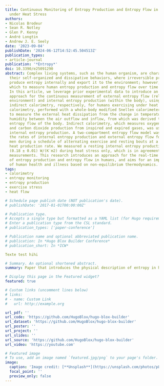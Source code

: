 ```yaml
---
title: Continuous Monitoring of Entropy Production and Entropy Flow in Humans Exercising
  under Heat Stress
authors:
- Nicolas Brodeur
- Sean R. Notley
- Glen P. Kenny
- André Longtin
- Andrew J. E. Seely
date: '2023-09-04'
publishDate: '2024-06-12T14:52:45.504513Z'
publication_types:
- article-journal
publication: '*Entropy*'
doi: 10.3390/e25091290
abstract: Complex living systems, such as the human organism, are characterized by
  their self-organized and dissipative behaviors, where irreversible processes continuously
  produce entropy internally and export it to the environment; however, a means by
  which to measure human entropy production and entropy flow over time is not well-studied.
  In this article, we leverage prior experimental data to introduce an experimental
  approach for the continuous measurement of external entropy flow (released to the
  environment) and internal entropy production (within the body), using direct and
  indirect calorimetry, respectively, for humans exercising under heat stress. Direct
  calorimetry, performed with a whole-body modified Snellen calorimeter, was used
  to measure the external heat dissipation from the change in temperature and relative
  humidity between the air outflow and inflow, from which was derived the rates of
  entropy flow of the body. Indirect calorimetry, which measures oxygen consumption
  and carbon dioxide production from inspired and expired gases, was used to monitor
  internal entropy production. A two-compartment entropy flow model was used to calculate
  the rates of internal entropy production and external entropy flow for 11 middle-aged
  men during a schedule of alternating exercise and resting bouts at a fixed metabolic
  heat production rate. We measured a resting internal entropy production rate of
  (0.18 ± 0.01) W/(K˙m2) during heat stress only, which is in agreement with published
  measurements. This research introduces an approach for the real-time monitoring
  of entropy production and entropy flow in humans, and aims for an improved understanding
  of human health and illness based on non-equilibrium thermodynamics.
tags:
- calorimetry
- entropy monitoring
- entropy production
- exercise stress
- heat flow

# Schedule page publish date (NOT publication's date).
# publishDate: '2017-01-01T00:00:00Z'

# Publication type.
# Accepts a single type but formatted as a YAML list (for Hugo requirements).
# Enter a publication type from the CSL standard.
# publication_types: ['paper-conference']

# Publication name and optional abbreviated publication name.
# publication: In *Hugo Blox Builder Conference*
# publication_short: In *ICW*

Texte test hihi

# Summary. An optional shortened abstract.
summary: Paper that introduces the physical description of entropy in humans

# Display this page in the Featured widget?
featured: true

# Custom links (uncomment lines below)
# links:
# - name: Custom Link
#   url: http://example.org

url_pdf: ''
url_code: 'https://github.com/HugoBlox/hugo-blox-builder'
url_dataset: 'https://github.com/HugoBlox/hugo-blox-builder'
url_poster: ''
url_project: ''
url_slides: ''
url_source: 'https://github.com/HugoBlox/hugo-blox-builder'
url_video: 'https://youtube.com'

# Featured image
# To use, add an image named `featured.jpg/png` to your page's folder.
image:
  caption: 'Image credit: [**Unsplash**](https://unsplash.com/photos/pLCdAaMFLTE)'
  focal_point: ''
  preview_only: false
---
```

